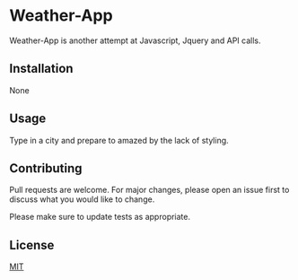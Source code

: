 # Weather-App

Weather-App is another attempt at Javascript, Jquery and API calls.

## Installation

None

## Usage

Type in a city and prepare to amazed by the lack of styling.

## Contributing
Pull requests are welcome. For major changes, please open an issue first to discuss what you would like to change.

Please make sure to update tests as appropriate.

## License
[MIT](https://choosealicense.com/licenses/mit/)